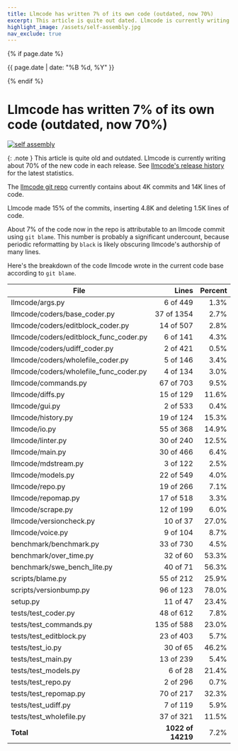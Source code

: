 ```yaml
---
title: Llmcode has written 7% of its own code (outdated, now 70%)
excerpt: This article is quite out dated. Llmcode is currently writing about 70% of the new code in each release.
highlight_image: /assets/self-assembly.jpg
nav_exclude: true
---
```

{% if page.date %}
<p class="post-date">{{ page.date | date: "%B %d, %Y" }}</p>
{% endif %}

# Llmcode has written 7% of its own code (outdated, now 70%)

[![self assembly](/assets/self-assembly.jpg)](https://llm.khulnasoft.com/assets/self-assembly.jpg)

{: .note }
This article is quite old and outdated. 
Llmcode is currently writing about 70% of the new code
in each release.
See
[llmcode's release history](/HISTORY.html) for the latest statistics.

The
[llmcode git repo](https://github.com/khulnasoft-lab/llmcode)
currently contains about 4K commits and 14K lines of code.

Llmcode made 15% of the commits, inserting 4.8K and deleting 1.5K lines of code.

About 7% of the code now in the repo is attributable to an llmcode commit
using `git blame`.
This number is probably a significant undercount, because periodic reformatting
by `black` is likely obscuring llmcode's authorship of many lines.

Here's the breakdown of the code llmcode wrote in the current code base
according to `git blame`.

| File | Lines | Percent |
|---|---:|---:|
|llmcode/args.py| 6 of 449 | 1.3% |
|llmcode/coders/base_coder.py| 37 of 1354 | 2.7% |
|llmcode/coders/editblock_coder.py| 14 of 507 | 2.8% |
|llmcode/coders/editblock_func_coder.py| 6 of 141 | 4.3% |
|llmcode/coders/udiff_coder.py| 2 of 421 | 0.5% |
|llmcode/coders/wholefile_coder.py| 5 of 146 | 3.4% |
|llmcode/coders/wholefile_func_coder.py| 4 of 134 | 3.0% |
|llmcode/commands.py| 67 of 703 | 9.5% |
|llmcode/diffs.py| 15 of 129 | 11.6% |
|llmcode/gui.py| 2 of 533 | 0.4% |
|llmcode/history.py| 19 of 124 | 15.3% |
|llmcode/io.py| 55 of 368 | 14.9% |
|llmcode/linter.py| 30 of 240 | 12.5% |
|llmcode/main.py| 30 of 466 | 6.4% |
|llmcode/mdstream.py| 3 of 122 | 2.5% |
|llmcode/models.py| 22 of 549 | 4.0% |
|llmcode/repo.py| 19 of 266 | 7.1% |
|llmcode/repomap.py| 17 of 518 | 3.3% |
|llmcode/scrape.py| 12 of 199 | 6.0% |
|llmcode/versioncheck.py| 10 of 37 | 27.0% |
|llmcode/voice.py| 9 of 104 | 8.7% |
|benchmark/benchmark.py| 33 of 730 | 4.5% |
|benchmark/over_time.py| 32 of 60 | 53.3% |
|benchmark/swe_bench_lite.py| 40 of 71 | 56.3% |
|scripts/blame.py| 55 of 212 | 25.9% |
|scripts/versionbump.py| 96 of 123 | 78.0% |
|setup.py| 11 of 47 | 23.4% |
|tests/test_coder.py| 48 of 612 | 7.8% |
|tests/test_commands.py| 135 of 588 | 23.0% |
|tests/test_editblock.py| 23 of 403 | 5.7% |
|tests/test_io.py| 30 of 65 | 46.2% |
|tests/test_main.py| 13 of 239 | 5.4% |
|tests/test_models.py| 6 of 28 | 21.4% |
|tests/test_repo.py| 2 of 296 | 0.7% |
|tests/test_repomap.py| 70 of 217 | 32.3% |
|tests/test_udiff.py| 7 of 119 | 5.9% |
|tests/test_wholefile.py| 37 of 321 | 11.5% |
| **Total** | **1022 of 14219** | 7.2% |


